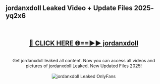<h2>jordanxdoll Leaked Video + Update Files 2025- yq2x6</h2>
<br>
<div align="center">
<h2><a href="https://libra.edu.pl?jordanxdoll" rel="nofollow">🔴 CLICK HERE 🌐==►► jordanxdoll</a></h2>
<br>
Get jordanxdoll leaked all content. Now you can access all videos and pictures of jordanxdoll Leaked. New Updated Files 2025!
<br>
<br>
<a href="https://libra.edu.pl?jordanxdoll" rel="nofollow" data-target="animated-image.originalLink"><img src="https://i.ibb.co.com/WyWwxjT/player-gif2.gif" alt="jordanxdoll Leaked OnlyFans" style="max-width: 100%; display: inline-block;" data-target="animated-image.originalImage"></a>
</div>
<br>